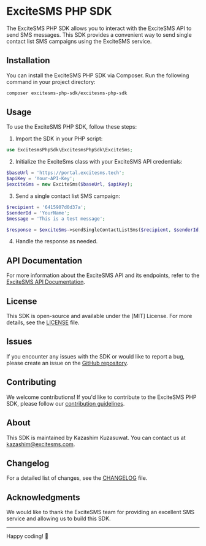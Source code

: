 # ExciteSMS PHP SDK

The ExciteSMS PHP SDK allows you to interact with the ExciteSMS API to send SMS messages. This SDK provides a convenient way to send single contact list SMS campaigns using the ExciteSMS service.

## Installation

You can install the ExciteSMS PHP SDK via Composer. Run the following command in your project directory:

```bash
composer excitesms-php-sdk/excitesms-php-sdk
```

## Usage

To use the ExciteSMS PHP SDK, follow these steps:

1. Import the SDK in your PHP script:

```php
use ExcitesmsPhpSdk\ExcitesmsPhpSdk\ExciteSms;
```

2. Initialize the ExciteSms class with your ExciteSMS API credentials:

```php
$baseUrl = 'https://portal.excitesms.tech';
$apiKey = 'Your-API-Key';
$exciteSms = new ExciteSms($baseUrl, $apiKey);
```

3. Send a single contact list SMS campaign:

```php
$recipient = '6415907d0d37a';
$senderId = 'YourName';
$message = 'This is a test message';

$response = $exciteSms->sendSingleContactListSms($recipient, $senderId, $message);
```

4. Handle the response as needed.

## API Documentation

For more information about the ExciteSMS API and its endpoints, refer to the [ExciteSMS API Documentation](https://app.theneo.io/excitesms/excitesms/api-reference).

## License

This SDK is open-source and available under the [MIT] License. For more details, see the [LICENSE](LICENSE) file.

## Issues

If you encounter any issues with the SDK or would like to report a bug, please create an issue on the [GitHub repository](https://github.com/excite-sms-sdk).

## Contributing

We welcome contributions! If you'd like to contribute to the ExciteSMS PHP SDK, please follow our [contribution guidelines](CONTRIBUTING.md).

## About

This SDK is maintained by Kazashim Kuzasuwat. You can contact us at <kazashim@excitesms.com>.

## Changelog

For a detailed list of changes, see the [CHANGELOG](CHANGELOG.md) file.

## Acknowledgments

We would like to thank the ExciteSMS team for providing an excellent SMS service and allowing us to build this SDK.

---

Happy coding! :rocket:
